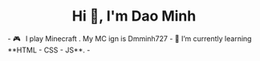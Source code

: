 <h1 align="center">Hi 👋, I'm Dao Minh</h1>
- 🎮⠀I play Minecraft . My MC ign is Dmminh727
- 🌱 I’m currently learning **HTML - CSS - JS**.
- 
